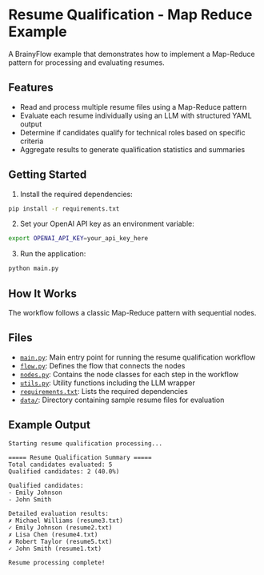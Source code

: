 # Resume Qualification - Map Reduce Example

A BrainyFlow example that demonstrates how to implement a Map-Reduce pattern for processing and evaluating resumes.

## Features

- Read and process multiple resume files using a Map-Reduce pattern
- Evaluate each resume individually using an LLM with structured YAML output
- Determine if candidates qualify for technical roles based on specific criteria
- Aggregate results to generate qualification statistics and summaries

## Getting Started

1. Install the required dependencies:

```bash
pip install -r requirements.txt
```

2. Set your OpenAI API key as an environment variable:

```bash
export OPENAI_API_KEY=your_api_key_here
```

3. Run the application:

```bash
python main.py
```

## How It Works

The workflow follows a classic Map-Reduce pattern with sequential nodes.

## Files

- [`main.py`](./main.py): Main entry point for running the resume qualification workflow
- [`flow.py`](./flow.py): Defines the flow that connects the nodes
- [`nodes.py`](./nodes.py): Contains the node classes for each step in the workflow
- [`utils.py`](./utils.py): Utility functions including the LLM wrapper
- [`requirements.txt`](./requirements.txt): Lists the required dependencies
- [`data/`](./data/): Directory containing sample resume files for evaluation

## Example Output

```
Starting resume qualification processing...

===== Resume Qualification Summary =====
Total candidates evaluated: 5
Qualified candidates: 2 (40.0%)

Qualified candidates:
- Emily Johnson
- John Smith

Detailed evaluation results:
✗ Michael Williams (resume3.txt)
✓ Emily Johnson (resume2.txt)
✗ Lisa Chen (resume4.txt)
✗ Robert Taylor (resume5.txt)
✓ John Smith (resume1.txt)

Resume processing complete!
```